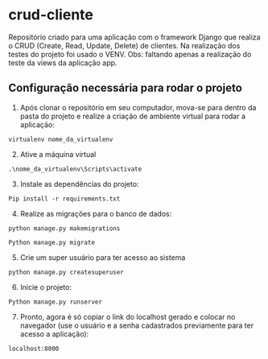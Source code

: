 # crud-cliente

Repositório criado para uma aplicação com o framework Django que realiza o CRUD (Create, Read, Update, Delete) de clientes. Na realização dos testes do projeto foi usado o VENV. Obs: faltando apenas a realização do teste da views da aplicação app. 

<h2> Configuração necessária para rodar o projeto</h2>

1. Após clonar o repositório em seu computador, mova-se para dentro da pasta do projeto e realize a criação de ambiente virtual para rodar a aplicação:
```
virtualenv nome_da_virtualenv
```

2. Ative a máquina virtual
```
.\nome_da_virtualenv\Scripts\activate
```

3. Instale as dependências do projeto:

```
Pip install -r requirements.txt
```

4. Realize as migrações para o banco de dados:
```
python manage.py makemigrations

Python manage.py migrate
```

5. Crie um super usuário para ter acesso ao sistema 
```
python manage.py createsuperuser
```

6. Inicie o projeto:
```
Python manage.py runserver
```

7. Pronto, agora é só copiar o link do localhost gerado e colocar no navegador (use o usuário e a senha cadastrados previamente para ter acesso a aplicação):
```
localhost:8000
```


